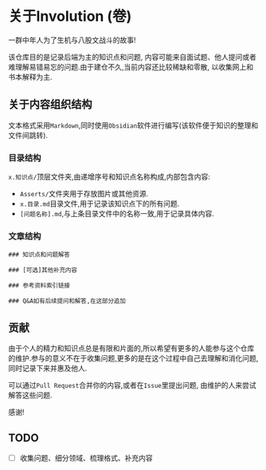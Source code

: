 # 关于Involution (卷)

一群中年人为了生机与八股文战斗的故事!

该仓库目的是记录后端为主的知识点和问题, 内容可能来自面试题、他人提问或者难理解易错易忘的问题.由于建仓不久,当前内容还比较稀缺和零散, 以收集网上和书本解释为主.

## 关于内容组织结构
文本格式采用`Markdown`,同时使用`Obsidian`软件进行编写(该软件便于知识的整理和文件间跳转).

### 目录结构

`x.知识点/`顶层文件夹,由递增序号和知识点名称构成,内部包含内容:
- `Asserts/`文件夹用于存放图片或其他资源.
- `x.目录.md`目录文件,用于记录该知识点下的所有问题.
- `[问题名称].md`,与上条目录文件中的名称一致,用于记录具体内容.

### 文章结构
```
### 知识点和问题解答

### [可选]其他补充内容

### 参考资料索引链接

### Q&A如有后续提问和解答,在这部分追加

```

## 贡献
由于个人的精力和知识点总是有限和片面的,所以希望有更多的人能参与这个仓库的维护.参与的意义不在于收集问题,更多的是在这个过程中自己去理解和消化问题,同时记录下来并惠及他人.

可以通过`Pull Request`合并你的内容,或者在`Issue`里提出问题, 由维护的人来尝试解答这些问题.

感谢!

## TODO
- [ ] 收集问题、细分领域、梳理格式、补充内容